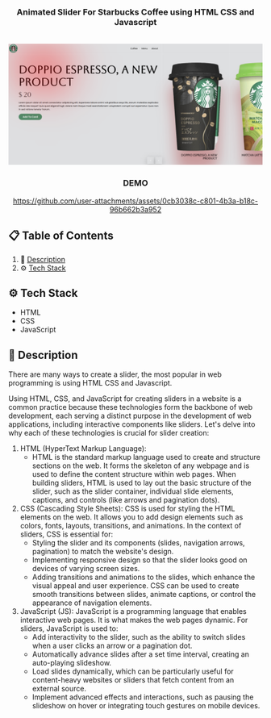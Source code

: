 <div align="center">

  <h3 align="center">Animated Slider For Starbucks Coffee using HTML CSS and Javascript</h3>
  <br />
      <img src="https://github.com/Rotaralexc/Responsive-Slider-3/blob/dd97eaaba6232b9d9b6a9cad7d7e938c0a155b0a/ResponsiveSlider3.png" alt="Project Banner">
  <br />

  <h3 align="center">DEMO</h3>

  https://github.com/user-attachments/assets/0cb3038c-c801-4b3a-b18c-96b662b3a952




</div>

## 📋 <a name="table">Table of Contents</a>

1. 🤖 [Description](#description)
2. ⚙️ [Tech Stack](#tech-stack)


## <a name="tech-stack">⚙️ Tech Stack</a>

- HTML
- CSS
- JavaScript

## <a name="description">🤖 Description</a>

There are many ways to create a slider, the most popular in web programming is using HTML CSS and Javascript.

Using HTML, CSS, and JavaScript for creating sliders in a website is a common practice because these technologies form the backbone of web development, each serving a distinct purpose in the development of web applications, including interactive components like sliders. Let's delve into why each of these technologies is crucial for slider creation:
1. HTML (HyperText Markup Language):
   - HTML is the standard markup language used to create and structure sections on the web. It forms the skeleton of any webpage and is used to define the content structure within web pages. When building sliders, HTML is used to lay out the basic structure of the slider, such as the slider container, individual slide elements, captions, and controls (like arrows and pagination dots).
2. CSS (Cascading Style Sheets): CSS is used for styling the HTML elements on the web. It allows you to add design elements such as colors, fonts, layouts, transitions, and animations. In the context of sliders, CSS is essential for:
   - Styling the slider and its components (slides, navigation arrows, pagination) to match the website's design.
   - Implementing responsive design so that the slider looks good on devices of varying screen sizes.
   - Adding transitions and animations to the slides, which enhance the visual appeal and user experience. CSS can be used to create smooth transitions between slides, animate captions, or control the appearance of navigation elements.
3. JavaScript (JS): JavaScript is a programming language that enables interactive web pages. It is what makes the web pages dynamic. For sliders, JavaScript is used to:
   - Add interactivity to the slider, such as the ability to switch slides when a user clicks an arrow or a pagination dot.
   - Automatically advance slides after a set time interval, creating an auto-playing slideshow.
   - Load slides dynamically, which can be particularly useful for content-heavy websites or sliders that fetch content from an external source.
   - Implement advanced effects and interactions, such as pausing the slideshow on hover or integrating touch gestures on mobile devices.
